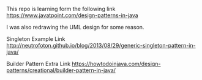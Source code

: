 This repo is learning form the following link
https://www.javatpoint.com/design-patterns-in-java

I was also redrawing the UML design for some reason.

Singleton Example Link
http://neutrofoton.github.io/blog/2013/08/29/generic-singleton-pattern-in-java/

Builder Pattern Extra Link
https://howtodoinjava.com/design-patterns/creational/builder-pattern-in-java/